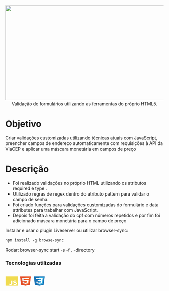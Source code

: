 
 
 <div align = "center">
  <img width="600" height= 300alt="crud" src="https://user-images.githubusercontent.com/90014122/204164472-8d111072-8182-4bc0-97c2-ac0a28de2e13.png">
  <br>
  Validação de formulários utilizando as ferramentas do próprio HTML5.
</div>

<h1>Objetivo</h1>
<p>Criar validações customizadas utilizando técnicas atuais com JavaScript, preencher campos de endereço automaticamente com requisições à API da ViaCEP
e aplicar uma máscara monetária em campos de preço</p>

<h1>Descrição</h1>
<ul>
<li>Foi realizado validações no próprio HTML utilizando os atributos required e type .</li>
<li>Utilizado regras de regex dentro do atributo pattern para validar o campo de senha.</li>
 <li>Foi criado funções para validações customizadas do formulário e data attributes para trabalhar com JavaScript.</li>
 <li>Depois foi feita a validação do cpf com números repetidos e por fim foi adicionado máscara monetária para o campo de preço</li>

</ul>

 Instalar e usar o plugin Liveserver ou utilizar browser-sync:

```
npm install -g browse-sync
```
Rodar: browser-sync start -s -f . -directory

<h3>Tecnologias utilizadas</h3>

<div style="display: inline_block"><br>
   <img align="center" alt="kath-Js" height="30" width="40" src="https://raw.githubusercontent.com/devicons/devicon/master/icons/javascript/javascript-plain.svg">
  <img align="center" alt="kath-HTML" height="30" width="40" src="https://raw.githubusercontent.com/devicons/devicon/master/icons/html5/html5-original.svg">
  <img align="center" alt="kath-CSS" height="30" width="40" src="https://raw.githubusercontent.com/devicons/devicon/master/icons/css3/css3-original.svg">
 </div>


